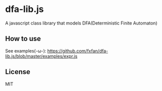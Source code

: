 # dfa-lib.js
A javascript class library that models DFA(Deterministic Finite Automaton)

## How to use
See examples(-ω-): 
  https://github.com/fxfan/dfa-lib.js/blob/master/examples/expr.js

## License
MIT
